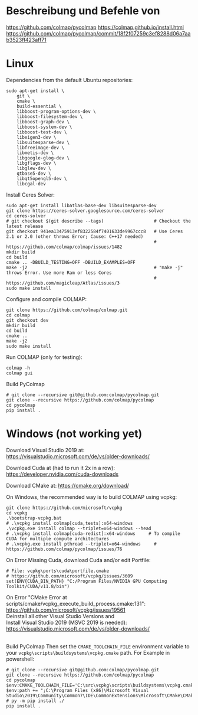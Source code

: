 # Beschreibung und Befehle von

https://github.com/colmap/pycolmap
https://colmap.github.io/install.html
https://github.com/colmap/pycolmap/commit/18f2f07259c3ef8288d06a7aab3523ff423aff71

# Linux

Dependencies from the default Ubuntu repositories:
```
sudo apt-get install \
    git \
    cmake \
    build-essential \
    libboost-program-options-dev \
    libboost-filesystem-dev \
    libboost-graph-dev \
    libboost-system-dev \
    libboost-test-dev \
    libeigen3-dev \
    libsuitesparse-dev \
    libfreeimage-dev \
    libmetis-dev \
    libgoogle-glog-dev \
    libgflags-dev \
    libglew-dev \
    qtbase5-dev \
    libqt5opengl5-dev \
    libcgal-dev
```

Install Ceres Solver:
```
sudo apt-get install libatlas-base-dev libsuitesparse-dev
git clone https://ceres-solver.googlesource.com/ceres-solver
cd ceres-solver
# git checkout $(git describe --tags)                   # Checkout the latest release
git checkout 941ea13475913ef8322584f7401633de9967ccc8   # Use Ceres 2.1 or 2.0 (other throws Error; Cause: C++17 needed)
                                                        # https://github.com/colmap/colmap/issues/1482
mkdir build
cd build
cmake .. -DBUILD_TESTING=OFF -DBUILD_EXAMPLES=OFF
make -j2                                                # "make -j" throws Error. Use more Ram or less Cores
                                                        # https://github.com/magicleap/Atlas/issues/3
sudo make install
```

Configure and compile COLMAP:
```
git clone https://github.com/colmap/colmap.git
cd colmap
git checkout dev
mkdir build
cd build
cmake ..
make -j2
sudo make install
```

Run COLMAP (only for testing):
```
colmap -h
colmap gui
```

Build PyColmap
```
# git clone --recursive git@github.com:colmap/pycolmap.git
git clone --recursive https://github.com/colmap/pycolmap
cd pycolmap
pip install .
```

# Windows (not working yet)

Download Visual Studio 2019 at:
https://visualstudio.microsoft.com/de/vs/older-downloads/

Download Cuda at (had to run it 2x in a row):
https://developer.nvidia.com/cuda-downloads

Download CMake at:
https://cmake.org/download/

On Windows, the recommended way is to build COLMAP using vcpkg:
```
git clone https://github.com/microsoft/vcpkg
cd vcpkg
.\bootstrap-vcpkg.bat
# .\vcpkg install colmap[cuda,tests]:x64-windows
.\vcpkg.exe install colmap --triplet=x64-windows --head
# .\vcpkg install colmap[cuda-redist]:x64-windows     # To compile CUDA for multiple compute architectures
# .\vcpkg.exe install pthread --triplet=x64-windows     # https://github.com/colmap/pycolmap/issues/76
```

On Error Missing Cuda, download Cuda and/or edit Portfile:
```
# File: vcpkg\ports\cuda\portfile.cmake
# https://github.com/microsoft/vcpkg/issues/3609
set(ENV{CUDA_BIN_PATH} "C:/Program Files/NVIDIA GPU Computing Toolkit/CUDA/v11.8/bin")
```
On Error "CMake Error at scripts/cmake/vcpkg_execute_build_process.cmake:131":<br>
https://github.com/microsoft/vcpkg/issues/19561<br>
Deinstall all other Visual Studio Versions and<br>
Install Visual Studio 2019 (MSVC 2019 is needed): https://visualstudio.microsoft.com/de/vs/older-downloads/
<br><br>

Build PyColmap
Then set the `CMAKE_TOOLCHAIN_FILE` environment variable to your `vcpkg\scripts\buildsystems\vcpkg.cmake` path. For Example in powershell:
```
# git clone --recursive git@github.com:colmap/pycolmap.git
git clone --recursive https://github.com/colmap/pycolmap
cd pycolmap
$env:CMAKE_TOOLCHAIN_FILE='C:\src\vcpkg\scripts\buildsystems\vcpkg.cmake'
$env:path += ";C:\Program Files (x86)\Microsoft Visual Studio\2019\Community\Common7\IDE\CommonExtensions\Microsoft\CMake\CMake\bin"
# py -m pip install ./
pip install .
```